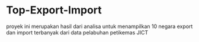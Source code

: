 # Top-Export-Import
proyek ini merupakan hasil dari analisa untuk menampilkan 10 negara export dan import terbanyak dari data pelabuhan petikemas JICT

